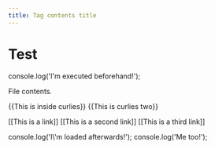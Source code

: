 ```yaml
---
title: Tag contents title
---
```


# Test

<prescript>console.log('I\'m executed beforehand!');</prescript>

File contents.

{{This is inside curlies}}
{{This is curlies two}}

[[This is a link]]
[[This is a second link]]
[[This is a third link]]

<postscript>
console.log('I\'m loaded afterwards!');
</postscript>

<postscript>
console.log('Me too!');
</postscript>